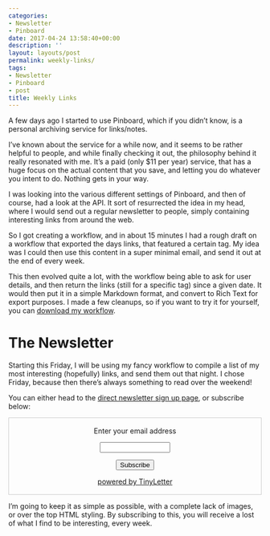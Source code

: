 ```yaml
---
categories:
- Newsletter
- Pinboard
date: 2017-04-24 13:58:40+00:00
description: ''
layout: layouts/post
permalink: weekly-links/
tags:
- Newsletter
- Pinboard
- post
title: Weekly Links
---
```


<div class="kg-card-markdown">
<p>A few days ago I started to use Pinboard, which if you didn&#8217;t know, is a personal archiving service for links/notes.</p>
<p>I&#8217;ve known about the service for a while now, and it seems to be rather helpful to people, and while finally checking it out, the philosophy behind it really resonated with me. It&#8217;s a paid (only $11 per year) service, that has a huge focus on the actual content that you save, and letting you do whatever you intent to do. Nothing gets in your way.</p>
<p>I was looking into the various different settings of Pinboard, and then of course, had a look at the API. It sort of resurrected the idea in my head, where I would send out a regular newsletter to people, simply containing interesting links from around the web.</p>
<p>So I got creating a workflow, and in about 15 minutes I had a rough draft on a workflow that exported the days links, that featured a certain tag. My idea was I could then use this content in a super minimal email, and send it out at the end of every week.</p>
<p>This then evolved quite a lot, with the workflow being able to ask for user details, and then return the links (still for a specific tag) since a given date. It would then put it in a simple Markdown format, and convert to Rich Text for export purposes. I made a few cleanups, so if you want to try it for yourself, you can <a href="https://workflow.is/workflows/817ec456014044e6b5015e9d3ef27085">download my workflow</a>.</p>
<h1 id="thenewsletter">The Newsletter</h1>
<p>Starting this Friday, I will be using my fancy workflow to compile a list of my most interesting (hopefully) links, and send them out that night. I chose Friday, because then there&#8217;s always something to read over the weekend!</p>
<p>You can either head to the <a href="https://tinyletter.com/chrishannah">direct newsletter sign up page</a>, or subscribe below:</p>
<form style="border:1px solid #ccc;padding:3px;text-align:center;" action="https://tinyletter.com/chrishannah" method="post" target="popupwindow" onsubmit="window.open('https://tinyletter.com/chrishannah', 'popupwindow', 'scrollbars=yes,width=800,height=600');return true">
<p><label for="tlemail">Enter your email address</label></p>
<p><input type="text" style="width:140px" name="email" id="tlemail" /></p>
<p><input type="hidden" value="1" name="embed"/><input type="submit" value="Subscribe" /></p>
<p><a href="https://tinyletter.com" target="_blank">powered by TinyLetter</a></p>
</form>
<p>I&#8217;m going to keep it as simple as possible, with a complete lack of images, or over the top HTML styling. By subscribing to this, you will receive a lost of what I find to be interesting, every week.</p>
</div>